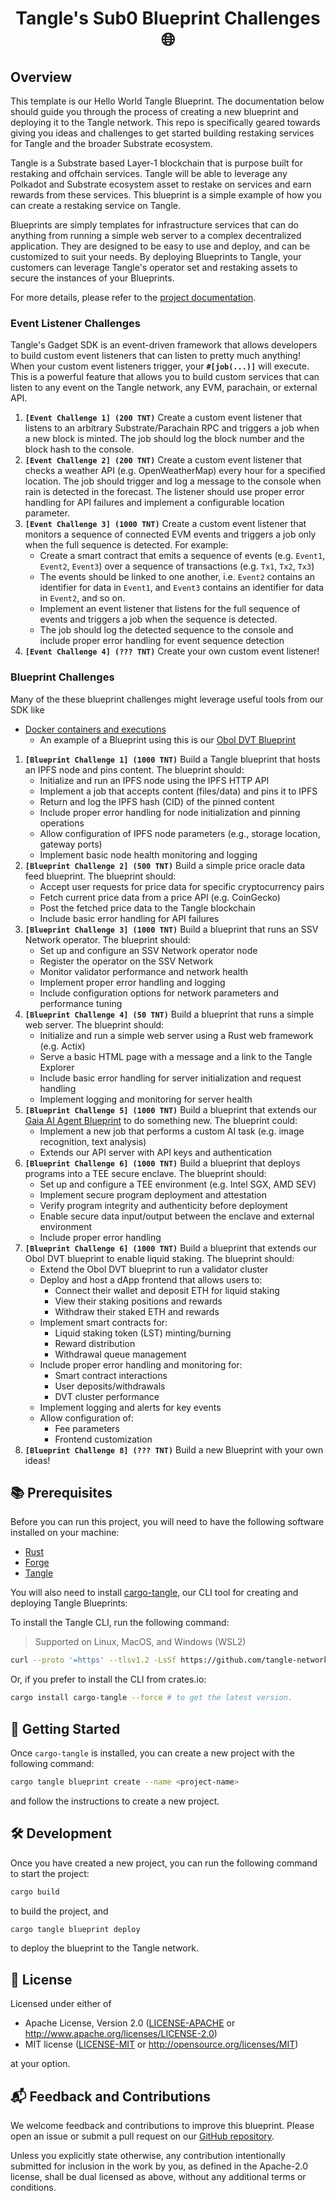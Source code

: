 # <h1 align="center"> Tangle's Sub0 Blueprint Challenges 🌐 </h1>

## Overview

This template is our Hello World Tangle Blueprint. The documentation below should guide you through the process of creating a new blueprint and deploying it to the Tangle network. This repo is specifically geared towards giving you ideas and challenges to get started building restaking services for Tangle and the broader Substrate ecosystem.

Tangle is a Substrate based Layer-1 blockchain that is purpose built for restaking and offchain services. Tangle will be able to leverage any Polkadot and Substrate ecosystem asset to restake on services and earn rewards from these services. This blueprint is a simple example of how you can create a restaking service on Tangle.

Blueprints are simply templates for infrastructure services that can do anything from running a simple web server to a complex decentralized application. They are designed to be easy to use and deploy, and can be customized to suit your needs. By deploying Blueprints to Tangle, your customers can leverage Tangle's operator set and restaking assets to secure the instances of your Blueprints.

For more details, please refer to the [project documentation](https://docs.tangle.tools/developers/blueprints).

### Event Listener Challenges
Tangle's Gadget SDK is an event-driven framework that allows developers to build custom event listeners that can listen to pretty much anything! When your custom event listeners trigger, your **`#[job(...)]`** will execute. This is a powerful feature that allows you to build custom services that can listen to any event on the Tangle network, any EVM, parachain, or external API.

1. **`[Event Challenge 1] (200 TNT)`** Create a custom event listener that listens to an arbitrary Substrate/Parachain RPC and triggers a job when a new block is minted. The job should log the block number and the block hash to the console.
2. **`[Event Challenge 2] (200 TNT)`** Create a custom event listener that checks a weather API (e.g. OpenWeatherMap) every hour for a specified location. The job should trigger and log a message to the console when rain is detected in the forecast. The listener should use proper error handling for API failures and implement a configurable location parameter.
3. **`[Event Challenge 3] (1000 TNT)`** Create a custom event listener that monitors a sequence of connected EVM events and triggers a job only when the full sequence is detected. For example:
   - Create a smart contract that emits a sequence of events (e.g. `Event1`, `Event2`, `Event3`) over a sequence of transactions (e.g. `Tx1`, `Tx2`, `Tx3`)
   - The events should be linked to one another, i.e. `Event2` contains an identifier for data in `Event1`, and `Event3` contains an identifier for data in `Event2`, and so on.
   - Implement an event listener that listens for the full sequence of events and triggers a job when the sequence is detected.
   - The job should log the detected sequence to the console and include proper error handling for event sequence detection
4. **`[Event Challenge 4] (??? TNT)`** Create your own custom event listener!


### Blueprint Challenges
Many of the these blueprint challenges might leverage useful tools from our SDK like
- [Docker containers and executions](https://github.com/tangle-network/gadget/blob/main/sdk/src/docker.rs)
  - An example of a Blueprint using this is our [Obol DVT Blueprint](https://github.com/tangle-network/obol-dvt-blueprint)

1. **`[Blueprint Challenge 1] (1000 TNT)`** Build a Tangle blueprint that hosts an IPFS node and pins content. The blueprint should:
   - Initialize and run an IPFS node using the IPFS HTTP API
   - Implement a job that accepts content (files/data) and pins it to IPFS
   - Return and log the IPFS hash (CID) of the pinned content
   - Include proper error handling for node initialization and pinning operations
   - Allow configuration of IPFS node parameters (e.g., storage location, gateway ports)
   - Implement basic node health monitoring and logging
2. **`[Blueprint Challenge 2] (500 TNT)`** Build a simple price oracle data feed blueprint. The blueprint should:
   - Accept user requests for price data for specific cryptocurrency pairs
   - Fetch current price data from a price API (e.g. CoinGecko)
   - Post the fetched price data to the Tangle blockchain
   - Include basic error handling for API failures
3. **`[Blueprint Challenge 3] (1000 TNT)`** Build a blueprint that runs an SSV Network operator. The blueprint should:
   - Set up and configure an SSV Network operator node
   - Register the operator on the SSV Network
   - Monitor validator performance and network health
   - Implement proper error handling and logging
   - Include configuration options for network parameters and performance tuning
4. **`[Blueprint Challenge 4] (50 TNT)`** Build a blueprint that runs a simple web server. The blueprint should:
   - Initialize and run a simple web server using a Rust web framework (e.g. Actix)
   - Serve a basic HTML page with a message and a link to the Tangle Explorer
   - Include basic error handling for server initialization and request handling
   - Implement logging and monitoring for server health
5. **`[Blueprint Challenge 5] (1000 TNT)`** Build a blueprint that extends our [Gaia AI Agent Blueprint](https://github.com/tangle-network/gaia-ai-agent-template) to do something new. The blueprint could:
   - Implement a new job that performs a custom AI task (e.g. image recognition, text analysis)
   - Extends our API server with API keys and authentication
6. **`[Blueprint Challenge 6] (1000 TNT)`** Build a blueprint that deploys programs into a TEE secure enclave. The blueprint should:
   - Set up and configure a TEE environment (e.g. Intel SGX, AMD SEV)
   - Implement secure program deployment and attestation
   - Verify program integrity and authenticity before deployment
   - Enable secure data input/output between the enclave and external environment
   - Include proper error handling
7. **`[Blueprint Challenge 6] (1000 TNT)`** Build a blueprint that extends our Obol DVT blueprint to enable liquid staking. The blueprint should:
   - Extend the Obol DVT blueprint to run a validator cluster
   - Deploy and host a dApp frontend that allows users to:
     - Connect their wallet and deposit ETH for liquid staking
     - View their staking positions and rewards
     - Withdraw their staked ETH and rewards
   - Implement smart contracts for:
     - Liquid staking token (LST) minting/burning
     - Reward distribution
     - Withdrawal queue management
   - Include proper error handling and monitoring for:
     - Smart contract interactions
     - User deposits/withdrawals
     - DVT cluster performance
   - Implement logging and alerts for key events
   - Allow configuration of:
     - Fee parameters
     - Frontend customization
8. **`[Blueprint Challenge 8] (??? TNT)`** Build a new Blueprint with your own ideas!

## 📚 Prerequisites

Before you can run this project, you will need to have the following software installed on your machine:

- [Rust](https://www.rust-lang.org/tools/install)
- [Forge](https://getfoundry.sh)
- [Tangle](https://github.com/tangle-network/tangle?tab=readme-ov-file#-getting-started-)

You will also need to install [cargo-tangle](https://crates.io/crates/cargo-tangle), our CLI tool for creating and
deploying Tangle Blueprints:

To install the Tangle CLI, run the following command:

> Supported on Linux, MacOS, and Windows (WSL2)

```bash
curl --proto '=https' --tlsv1.2 -LsSf https://github.com/tangle-network/gadget/releases/download/cargo-tangle-v0.1.2/cargo-tangle-installer.sh | sh
```

Or, if you prefer to install the CLI from crates.io:

```bash
cargo install cargo-tangle --force # to get the latest version.
```

## 🚀 Getting Started

Once `cargo-tangle` is installed, you can create a new project with the following command:

```sh
cargo tangle blueprint create --name <project-name>
```

and follow the instructions to create a new project.

## 🛠️ Development

Once you have created a new project, you can run the following command to start the project:

```sh
cargo build
```

to build the project, and

```sh
cargo tangle blueprint deploy
```

to deploy the blueprint to the Tangle network.

## 📜 License

Licensed under either of

* Apache License, Version 2.0
  ([LICENSE-APACHE](LICENSE-APACHE) or http://www.apache.org/licenses/LICENSE-2.0)
* MIT license
  ([LICENSE-MIT](LICENSE-MIT) or http://opensource.org/licenses/MIT)

at your option.

## 📬 Feedback and Contributions

We welcome feedback and contributions to improve this blueprint.
Please open an issue or submit a pull request on
our [GitHub repository](https://github.com/tangle-network/blueprint-template/issues).

Unless you explicitly state otherwise, any contribution intentionally submitted
for inclusion in the work by you, as defined in the Apache-2.0 license, shall be
dual licensed as above, without any additional terms or conditions.
